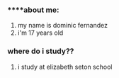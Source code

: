 ### ****about me:
1. my name is dominic fernandez
2. i'm 17 years old
### where do i study??
1. i study at elizabeth seton school
